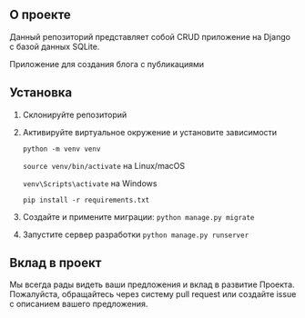 ## О проекте

Данный репозиторий представляет собой CRUD приложение на Django с базой данных SQLite. 

Приложение для создания блога с публикациями

## Установка

1. Склонируйте репозиторий
2. Активируйте виртуальное окружение и установите зависимости
   
    `python -m venv venv`
   
    `source venv/bin/activate` на Linux/macOS
   
    `venv\Scripts\activate`  на Windows
   
    `pip install -r requirements.txt`
4. Создайте и примените миграции:
    `python manage.py migrate`
5. Запустите сервер разработки
    `python manage.py runserver`

## Вклад в проект

Мы всегда рады видеть ваши предложения и вклад в развитие Проекта. Пожалуйста, обращайтесь через систему pull request или создайте issue с описанием вашего предложения.
